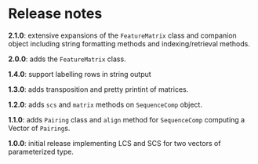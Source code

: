 # Release notes

**2.1.0**: extensive expansions of the `FeatureMatrix` class and companion object including string formatting methods and indexing/retrieval methods.

**2.0.0**: adds the `FeatureMatrix` class.

**1.4.0**: support labelling rows in string output

**1.3.0**: adds transposition and pretty printint of matrices.

**1.2.0**: adds `scs` and `matrix` methods on `SequenceComp` object.

**1.1.0**: adds `Pairing` class and `align` method for `SequenceComp` computing a Vector of `Pairing`s.

**1.0.0**: initial release implementing LCS and SCS for two vectors of parameterized type.
